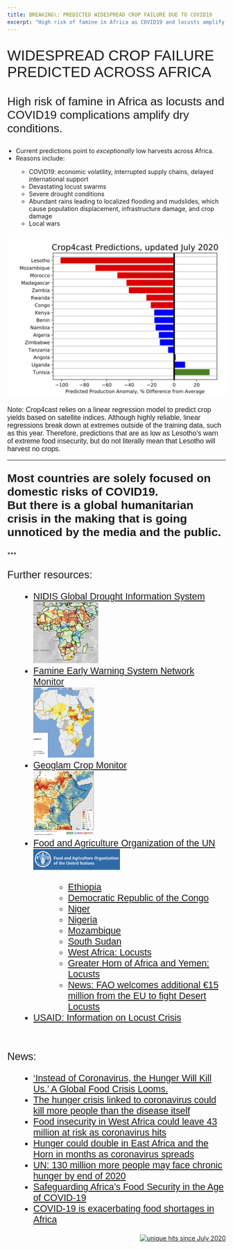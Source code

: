 ```yaml
---
title: BREAKING\: PREDICTED WIDESPREAD CROP FAILURE DUE TO COVID19
excerpt: "High risk of famine in Africa as COVID19 and locusts amplify dry conditions"
---
```


<p style="font-family: arial, sanserif; font-size:25pt">
WIDESPREAD CROP FAILURE PREDICTED ACROSS AFRICA
</p>
<p style="font-family: arial, sanserif; font-size:20pt">
High risk of famine in Africa as locusts and COVID19 complications amplify dry conditions.
</p>

<p style="font-family: arial, sanserif; font-size:18pt">
<ul style="PADDING-LEFT: 20px">
  <li>Current predictions point to <i>exceptionally</i> low harvests across Africa.</li>
  <li>Reasons include:</li>
  <ul style="PADDING-LEFT: 30px">
   <li>COVID19: economic volatility, interrupted supply chains, delayed international support</li>
   <li>Devastating locust swarms</li>
   <li>Severe drought conditions</li>
   <li>Abundant rains leading to localized flooding and mudslides, which cause population displacement, infrastructure damage, and crop damage</li>
   <li>Local wars</li>
  </ul>
</ul>
</p>

<img src="/pic/crop4cast_predictions_july2020.jpg" style="width:800px;" border="0">
<p style="font-family: arial, sanserif; font-size:12pt;" border="0">
Note: Crop4cast relies on a linear regression model to predict crop yields based on satellite indices. Although highly reliable, linear regressions break down at extremes outside of the training data, such as this year. Therefore, predictions that are as low as Lesotho's warn of extreme food insecurity, but do not literally mean that Lesotho will harvest no crops.
</p>

***
<p style="font-family: arial, sanserif; font-size:20pt">
<b>Most countries are solely focused on domestic risks of COVID19.
<br>But there is a global humanitarian crisis in the making that is going unnoticed by the media and the public.</b>
</p>
***

<br>
<p style="font-family: arial, sanserif; font-size:18pt">
Further resources:
<ul style="PADDING-LEFT: 60px; font-family: arial, sanserif; font-size:16pt">
  <li><a href="https://www.drought.gov/gdm/current-conditions">NIDIS Global Drought Information System</a><br><img src="/pic/NIDIS_image.png" style="width:150px;" border="0"> </li>
  <li><a href="https://fews.net/">Famine Early Warning System Network Monitor</a><br><img src="/pic/FEWS_NET_thumbnail.png" style="width:140px;" border="0"> </li>
  <li><a href="https://cropmonitor.org/index.php/cmreports/special-reports/">Geoglam Crop Monitor</a><br><img src="/pic/Geoglam_thumbnail.png" style="width:140px;" border="0"> </li>
  <li><a href="http://www.fao.org/home/en/">Food and Agriculture Organization of the UN</a><br><img src="/pic/FAO_thumbnail.png" style="width:200px;" border="0"> </li>
  <ul style="PADDING-LEFT: 80px">
  <li><a href="http://www.fao.org/emergencies/resources/documents/resources-detail/en/c/1273539/">Ethiopia</a></li>
  <li><a href="http://www.fao.org/emergencies/resources/documents/resources-detail/en/c/1271802/">Democratic Republic of the Congo</a></li>
  <li><a href="http://www.fao.org/emergencies/resources/documents/resources-detail/en/c/1278521/">Niger</a></li>
  <li><a href="http://www.fao.org/emergencies/resources/documents/resources-detail/en/c/1293148/">Nigeria</a></li>
  <li><a href="http://www.fao.org/emergencies/resources/documents/resources-detail/en/c/1277473/">Mozambique</a></li>
  <li><a href="http://www.fao.org/emergencies/resources/documents/resources-detail/en/c/1296634/">South Sudan</a></li>
  <li><a href="http://www.fao.org/emergencies/resources/documents/resources-detail/en/c/1276774/">West Africa: Locusts</a></li>
  <li><a href="http://www.fao.org/emergencies/resources/documents/resources-detail/en/c/1276759/">Greater Horn of Africa and Yemen: Locusts</a></li>
  <li><a href="http://www.fao.org/news/story/en/item/1296770/icode/">News: FAO welcomes additional €15 million from the EU to fight Desert Locusts</a></li>
  </ul>
  <li><a href="https://www.usaid.gov/sites/default/files/documents/1866/East_Africa_Desert_Locust_Crisis_Fact_Sheet_4_-_06-15-2020.pdf">USAID: Information on Locust Crisis</a></li>
</ul>
</p>

<br>
<p style="font-family: arial, sanserif; font-size:18pt">
News:
<ul style="PADDING-LEFT: 60px; font-family: arial, sanserif; font-size:16pt">
  <li><a href="https://www.nytimes.com/2020/04/22/world/africa/coronavirus-hunger-crisis.html">‘Instead of Coronavirus, the Hunger Will Kill Us.’ A Global Food Crisis Looms.</a> </li>
  <li><a href="https://www.cnn.com/2020/07/12/us/hunger-crisis-deaths-coronavirus-oxfam-trnd/index.html">The hunger crisis linked to coronavirus could kill more people than the disease itself</a> </li>
  <li><a href="https://news.un.org/en/story/2020/05/1063232">Food insecurity in West Africa could leave 43 million at risk as coronavirus hits</a> </li>
  <li><a href="https://www.wfp.org/news/hunger-could-double-east-africa-and-horn-months-coronavirus-spreads">Hunger could double in East Africa and the Horn in months as coronavirus spreads</a> </li>
  <li><a href="https://africa.cgtn.com/2020/07/14/un-130-million-more-people-may-face-chronic-hunger-by-end-of-2020/">UN: 130 million more people may face chronic hunger by end of 2020</a> </li>
  <li><a href="https://blogs.imf.org/2020/06/04/safeguarding-africas-food-security-in-the-age-of-covid-19/">Safeguarding Africa’s Food Security in the Age of COVID-19</a> </li>
  <li><a href="https://www.weforum.org/agenda/2020/04/africa-coronavirus-covid19-imports-exports-food-supply-chains">COVID-19 is exacerbating food shortages in Africa</a> </li>
</ul>
</p>


<p align="right">
<a href="http://www.hitwebcounter.com">
<img src="https://hitwebcounter.com/counter/counter.php?page=7542813&style=0006&nbdigits=5&type=ip&initCount=0" title="unique hits since July 2020" border="0" ></a>


